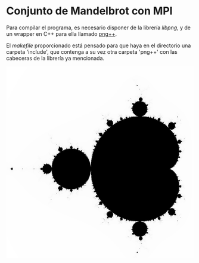# Conjunto de Mandelbrot con MPI

Para compilar el programa, es necesario disponer de la librería *libpng*, y de un wrapper en C++ para ella llamado [png++](http://www.nongnu.org/pngpp/).

El *makefile* proporcionado está pensado para que haya en el directorio una carpeta 'include', que contenga a su vez otra carpeta 'png++' con las cabeceras de la librería ya mencionada.

<img src="img/0001-cropped.png" alt="Mandelbrot set" width="512" height="512" />                                                   